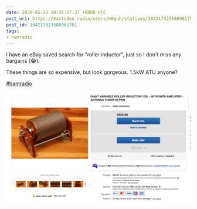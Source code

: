 ```yaml
---
date: 2020-05-23 10:35:57.37 +0000 UTC
post_uri: https://mastodon.radio/users/m0puh/statuses/104217323586981701
post_id: 104217323586981701
tags:
- hamradio
---
```

I have an eBay saved search for "roller inductor", just so I don't miss any bargains (😂).

These things are so expensive, but look gorgeous. 1.5kW ATU anyone?

[#hamradio](https://mastodon.radio/tags/hamradio)


![](221735.png)


